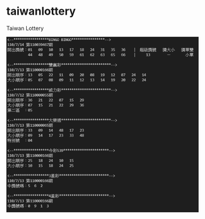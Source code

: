 # taiwanlottery
Taiwan Lottery

<img src="https://github.com/chiajung0511/taiwanlottery/blob/main/Result.PNG" alt="Result">
